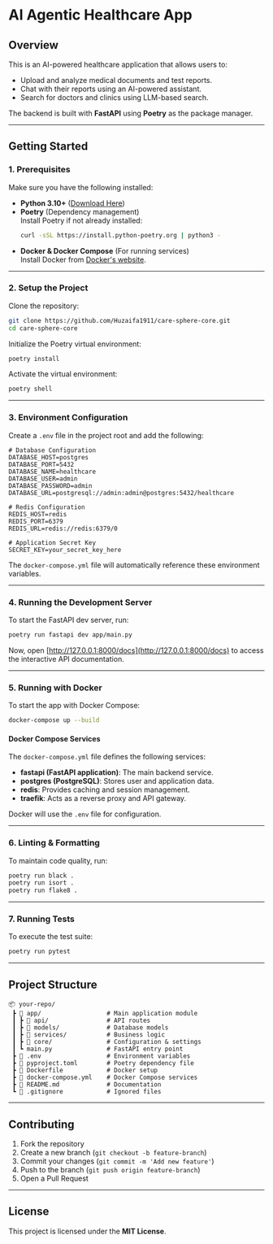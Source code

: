 # AI Agentic Healthcare App

## Overview
This is an AI-powered healthcare application that allows users to:
- Upload and analyze medical documents and test reports.
- Chat with their reports using an AI-powered assistant.
- Search for doctors and clinics using LLM-based search.

The backend is built with **FastAPI** using **Poetry** as the package manager.

---

## Getting Started

### **1. Prerequisites**
Make sure you have the following installed:
- **Python 3.10+** ([Download Here](https://www.python.org/downloads/))
- **Poetry** (Dependency management)  
  Install Poetry if not already installed:
  ```sh
  curl -sSL https://install.python-poetry.org | python3 -
  ```
- **Docker & Docker Compose** (For running services)  
  Install Docker from [Docker's website](https://www.docker.com/).

---

### **2. Setup the Project**
Clone the repository:
```sh
git clone https://github.com/Huzaifa1911/care-sphere-core.git
cd care-sphere-core
```

Initialize the Poetry virtual environment:
```sh
poetry install
```
Activate the virtual environment:
```sh
poetry shell
```

---

### **3. Environment Configuration**
Create a `.env` file in the project root and add the following:
```env
# Database Configuration
DATABASE_HOST=postgres
DATABASE_PORT=5432
DATABASE_NAME=healthcare
DATABASE_USER=admin
DATABASE_PASSWORD=admin
DATABASE_URL=postgresql://admin:admin@postgres:5432/healthcare

# Redis Configuration
REDIS_HOST=redis
REDIS_PORT=6379
REDIS_URL=redis://redis:6379/0

# Application Secret Key
SECRET_KEY=your_secret_key_here
```

The `docker-compose.yml` file will automatically reference these environment variables.

---

### **4. Running the Development Server**
To start the FastAPI dev server, run:
```sh
poetry run fastapi dev app/main.py
```

Now, open [http://127.0.0.1:8000/docs](http://127.0.0.1:8000/docs) to access the interactive API documentation.

---

### **5. Running with Docker**
To start the app with Docker Compose:
```sh
docker-compose up --build
```

#### **Docker Compose Services**
The `docker-compose.yml` file defines the following services:
- **fastapi (FastAPI application)**: The main backend service.
- **postgres (PostgreSQL)**: Stores user and application data.
- **redis**: Provides caching and session management.
- **traefik**: Acts as a reverse proxy and API gateway.

Docker will use the `.env` file for configuration.

---

### **6. Linting & Formatting**
To maintain code quality, run:
```sh
poetry run black .
poetry run isort .
poetry run flake8 .
```

---

### **7. Running Tests**
To execute the test suite:
```sh
poetry run pytest
```

---

## **Project Structure**
```
📦 your-repo/
 ┣ 📂 app/                  # Main application module
 ┃ ┣ 📂 api/                # API routes
 ┃ ┣ 📂 models/             # Database models
 ┃ ┣ 📂 services/           # Business logic
 ┃ ┣ 📂 core/               # Configuration & settings
 ┃ ┗ main.py               # FastAPI entry point
 ┣ 📜 .env                  # Environment variables
 ┣ 📜 pyproject.toml        # Poetry dependency file
 ┣ 📜 Dockerfile            # Docker setup
 ┣ 📜 docker-compose.yml    # Docker Compose services
 ┣ 📜 README.md             # Documentation
 ┗ 📜 .gitignore            # Ignored files
```

---

## **Contributing**
1. Fork the repository
2. Create a new branch (`git checkout -b feature-branch`)
3. Commit your changes (`git commit -m 'Add new feature'`)
4. Push to the branch (`git push origin feature-branch`)
5. Open a Pull Request

---

## **License**
This project is licensed under the **MIT License**.